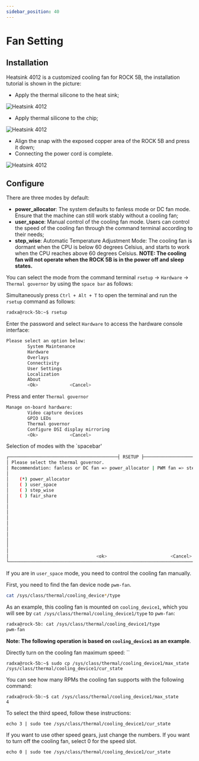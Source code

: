 ```yaml
---
sidebar_position: 40
---
```


# Fan Setting

## Installation

Heatsink 4012 is a customized cooling fan for ROCK 5B, the installation tutorial is shown in the picture:

- Apply the thermal silicone to the heat sink;

![Heatsink 4012](/img/rock5b/heatsink4012-use-1.webp)

- Apply thermal silicone to the chip;

![Heatsink 4012](/img/rock5b/heatsink4012-use-2.webp)

- Align the snap with the exposed copper area of the ROCK 5B and press it down;
- Connecting the power cord is complete.

![Heatsink 4012](/img/rock5b/heatsink4012-use-3.webp)

## Configure

There are three modes by default:

- **power_allocator**: The system defaults to fanless mode or DC fan mode. Ensure that the machine can still work stably without a cooling fan;
- **user_space**: Manual control of the cooling fan mode. Users can control the speed of the cooling fan through the command terminal according to their needs;
- **step_wise**: Automatic Temperature Adjustment Mode: The cooling fan is dormant when the CPU is below 60 degrees Celsius, and starts to work when the CPU reaches above 60 degrees Celsius.
  **NOTE: The cooling fan will not operate when the ROCK 5B is in the power off and sleep states.**

You can select the mode from the command terminal `rsetup` -> `Hardware` -> `Thermal governor` by using the `space bar` as follows:

Simultaneously press `Ctrl + Alt + T` to open the terminal and run the `rsetup` command as follows:

```bash
radxa@rock-5b:~$ rsetup
```

Enter the password and select `Hardware` to access the hardware console interface:

```bash
Please select an option below:
        System Maintenance
        Hardware
        Overlays
        Connectivity
        User Settings
        Localization
        About
        <Ok>            <Cancel>
```

Press and enter `Thermal governor`

```bash
Manage on-board hardware:
        Video capture devices
        GPIO LEDs
        Thermal governor
        Configure DSI display mirroring
        <Ok>            <Cancel>
```

Selection of modes with the `spacebar'

```bash
┌─────────────────────────────────────────┤ RSETUP ├───────────────────────────────────────────────┐
│ Please select the thermal governor.                                                              │
│ Recommendation: fanless or DC fan => power_allocator | PWM fan => step_wise                      │
│                                                                                                  │
│    (*) power_allocator                                                                           │
│    ( ) user_space                                                                                │
│    ( ) step_wise                                                                                 │
│    ( ) fair_share                                                                                │
│                                                                                                  │
│                                                                                                  │
│                                                                                                  │
│                                                                                                  │
│                                                                                                  │
│                                                                                                  │
│                                                                                                  │
│                                                                                                  │
│                                                                                                  │
│                                                                                                  │
│                                 <ok>                        <Cancel>                             │
└──────────────────────────────────────────────────────────────────────────────────────────────────│
```

If you are in `user_space` mode, you need to control the cooling fan manually.

First, you need to find the fan device node `pwm-fan`.

```bash
cat /sys/class/thermal/cooling_device*/type
```

As an example, this cooling fan is mounted on `cooling_device1`, which you will see by `cat /sys/class/thermal/cooling_device1/type` to `pwm-fan`:

```bash
radxa@rock-5b: cat /sys/class/thermal/cooling_device1/type
pwm-fan
```

**Note: The following operation is based on `cooling_device1` as an example**.

Directly turn on the cooling fan maximum speed: ``

```
radxa@rock-5b:~$ sudo cp /sys/class/thermal/cooling_device1/max_state /sys/class/thermal/cooling_device1/cur_state
```

You can see how many RPMs the cooling fan supports with the following command:

```
radxa@rock-5b:~$ cat /sys/class/thermal/cooling_device1/max_state
4
```

To select the third speed, follow these instructions:

```
echo 3 | sudo tee /sys/class/thermal/cooling_device1/cur_state
```

If you want to use other speed gears, just change the numbers. If you want to turn off the cooling fan, select 0 for the speed slot.

```
echo 0 | sudo tee /sys/class/thermal/cooling_device1/cur_state
```
